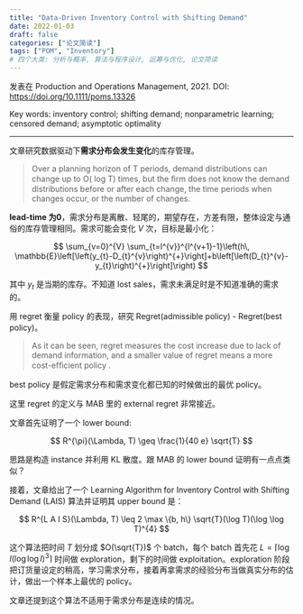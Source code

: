 ```yaml
---
title: "Data-Driven Inventory Control with Shifting Demand"
date: 2022-01-03
draft: false
categories: ["论文简读"]
tags: ["POM", "Inventory"]
# 四个大类: 分析与概率, 算法与程序设计, 运筹与优化, 论文简读
---
```


发表在 Production and Operations Management, 2021. DOI: https://doi.org/10.1111/poms.13326

Key words: inventory control; shifting demand; nonparametric learning; censored demand; asymptotic optimality

---

文章研究数据驱动下**需求分布会发生变化**的库存管理。

> Over a planning horizon of T periods, demand distributions can change up to O( log T) times, but the ﬁrm does not know the demand distributions before or after each change, the time periods when changes occur, or the number of changes.

**lead-time 为0**，需求分布是离散、轻尾的，期望存在，方差有限，整体设定与通俗的库存管理相同。需求可能会变化 $V$ 次，目标是最小化：

$$
\sum_{v=0}^{V} \sum_{t=l^{v}}^{l^{v+1}-1}\left(h\, \mathbb{E}\left[\left(y_{t}-D_{t}^{v}\right)^{+}\right]+b\left[\left(D_{t}^{v}-y_{t}\right)^{+}\right]\right)
$$

其中 $y_t$ 是当期的库存。不知道 lost sales，需求未满足时是不知道准确的需求的。

用 regret 衡量 policy 的表现，研究 Regret(admissible policy) - Regret(best policy)。

> As it can be seen, regret measures the cost increase due to lack of demand information, and a smaller value of regret means a more cost-efﬁcient policy .

best policy 是假定需求分布和需求变化都已知的时候做出的最优 policy。

这里 regret 的定义与 MAB 里的 external regret 非常接近。

文章首先证明了一个 lower bound:

$$
R^{\pi}(\Lambda, T) \geq \frac{1}{40 e} \sqrt{T}
$$

思路是构造 instance 并利用 KL 散度。跟 MAB 的 lower bound 证明有一点点类似？



接着，文章给出了一个 Learning Algorithm for Inventory Control with Shifting Demand (LAIS) 算法并证明其 upper bound 是：

$$
R^{L A I S}(\Lambda, T) \leq 2 \max \{b, h\} \sqrt{T}(\log T)(\log \log T)^{4}
$$

这个算法把时间 $T$ 划分成 $O(\sqrt{T})$ 个 batch，每个 batch 首先花 $L=\left\lceil\log I(\log \log I)^{3}\right\rceil$ 时间做 exploration，剩下的时间做 exploitation。exploration 阶段把订货量设定的稍高，学习需求分布，接着再拿需求的经验分布当做真实分布的估计，做出一个样本上最优的 policy。

文章还提到这个算法不适用于需求分布是连续的情况。


<!-- 这就像 bandits 问题，如果 arm 的 reward distribution 会变化。 -->